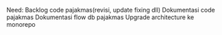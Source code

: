 Need:
Backlog code pajakmas(revisi, update fixing dll) 
Dokumentasi code pajakmas
Dokumentasi flow db pajakmas
Upgrade architecture ke monorepo